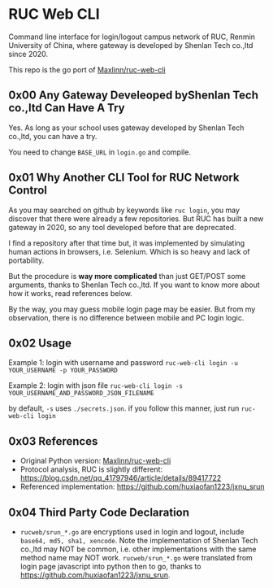 # RUC Web CLI

Command line interface for login/logout campus network of RUC, Renmin University of China, where gateway is developed by Shenlan Tech co.,ltd since 2020. 

This repo is the go port of [Maxlinn/ruc-web-cli](https://github.com/Maxlinn/ruc-web-cli)

## 0x00 Any Gateway Develeoped byShenlan Tech co.,ltd Can Have A Try

Yes. As long as your school uses gateway developed by Shenlan Tech co.,ltd, you can have a try. 

You need to change `BASE_URL` in `login.go` and compile.

## 0x01 Why Another CLI Tool for RUC Network Control

As you may searched on github by keywords like `ruc login`, you may discover that there were already a few repositories. But RUC has built a new gateway in 2020, so any tool developed before that are deprecated. 

I find a repository after that time but, it was implemented by simulating human actions in browsers, i.e. Selenium. Which is so heavy and lack of portability.

But the procedure is **way more complicated** than just GET/POST some arguments, thanks to Shenlan Tech co.,ltd. If you want to know more about how it works, read references below.

By the way, you may guess mobile login page may be easier. But from my observation, there is no difference between mobile and PC login logic.

## 0x02 Usage

Example 1: login with username and password
`ruc-web-cli login -u YOUR_USERNAME -p YOUR_PASSWORD`

Example 2: login with json file
`ruc-web-cli login -s YOUR_USERNAME_AND_PASSWORD_JSON_FILENAME`

by default, `-s` uses `./secrets.json`. if you follow this manner, just run
`ruc-web-cli login`

## 0x03 References

- Original Python version: [Maxlinn/ruc-web-cli](https://github.com/Maxlinn/ruc-web-cli)
- Protocol analysis, RUC is slightly different: https://blog.csdn.net/qq_41797946/article/details/89417722
- Referenced implementation: https://github.com/huxiaofan1223/jxnu_srun

## 0x04 Third Party Code Declaration

- `rucweb/srun_*.go` are encryptions used in login and logout, include `base64, md5, sha1, xencode`.
Note the implementation of Shenlan Tech co.,ltd may NOT be common, i.e. other implementations with the same  method name may NOT work.
`rucweb/srun_*.go` were translated from login page javascript into python then to go, thanks to https://github.com/huxiaofan1223/jxnu_srun.